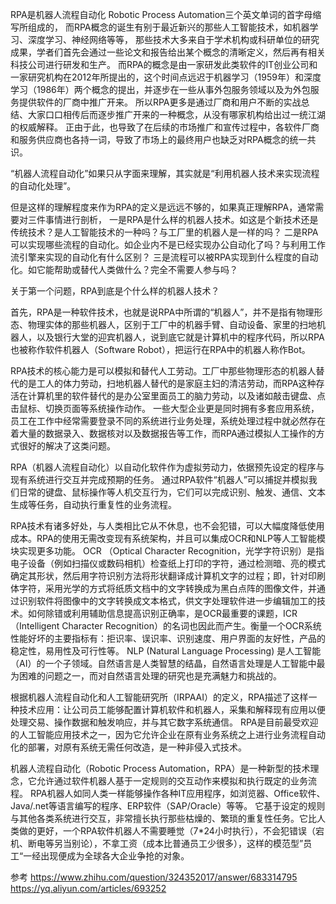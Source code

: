 RPA是机器人流程自动化 Robotic Process Automation三个英文单词的首字母缩写所组成的，
而RPA概念的诞生有别于最近新兴的那些人工智能技术，如机器学习、深度学习、神经网络等等，
那些技术大多来自于学术机构或科研单位的研究成果，学者们首先会通过一些论文和报告给出某个概念的清晰定义，然后再有相关科技公司进行研发和生产。
而RPA的概念是由一家研发此类软件的IT创业公司和一家研究机构在2012年所提出的，这个时间点远迟于机器学习（1959年）和深度学习（1986年）两个概念的提出，并逐步在一些从事外包服务领域以及为外包服务提供软件的厂商中推广开来。
所以RPA更多是通过厂商和用户不断的实战总结、大家口口相传后而逐步推广开来的一种概念，从没有哪家机构给出过一统江湖的权威解释。
正由于此，也导致了在后续的市场推广和宣传过程中，各软件厂商和服务供应商也各持一词，导致了市场上的最终用户也缺乏对RPA概念的统一共识。



“机器人流程自动化”如果只从字面来理解，其实就是“利用机器人技术来实现流程的自动化处理”。

但是这样的理解程度来作为RPA的定义是远远不够的，如果真正理解RPA，通常需要对三件事情进行剖析，
一是RPA是什么样的机器人技术。如这是个新技术还是传统技术？是人工智能技术的一种吗？与工厂里的机器人是一样的吗？
二是RPA可以实现哪些流程的自动化。如企业内不是已经实现办公自动化了吗？与利用工作流引擎来实现的自动化有什么区别？
三是流程可以被RPA实现到什么程度的自动化。如它能帮助或替代人类做什么？完全不需要人参与吗？


关于第一个问题，RPA到底是个什么样的机器人技术？

首先，RPA是一种软件技术，也就是说RPA中所谓的“机器人”，并不是指有物理形态、物理实体的那些机器人，区别于工厂中的机器手臂、自动设备、家里的扫地机器人，以及银行大堂的迎宾机器人，说到底它就是计算机中的程序代码，所以RPA也被称作软件机器人（Software Robot），把运行在RPA中的机器人称作Bot。

RPA技术的核心能力是可以模拟和替代人工劳动。工厂中那些物理形态的机器人替代的是工人的体力劳动，扫地机器人替代的是家庭主妇的清洁劳动，而RPA这种存活在计算机里的软件替代的是办公室里面员工的脑力劳动，以及诸如敲击键盘、点击鼠标、切换页面等系统操作动作。
一些大型企业更是同时拥有多套应用系统，员工在工作中经常需要登录不同的系统进行业务处理，系统处理过程中就必然存在着大量的数据录入、数据核对以及数据报告等工作，而RPA通过模拟人工操作的方式很好的解决了这类问题。


RPA（机器人流程自动化）以自动化软件作为虚拟劳动力，依据预先设定的程序与现有系统进行交互并完成预期的任务。
通过RPA软件“机器人”可以捕捉并模拟我们日常的键盘、鼠标操作等人机交互行为，它们可以完成识别、触发、通信、文本生成等任务，自动执行重复性的业务流程。

RPA技术有诸多好处，与人类相比它从不休息，也不会犯错，可以大幅度降低使用成本。RPA的使用无需改变现有系统架构，并且可以集成OCR和NLP等人工智能模块实现更多功能。
OCR （Optical Character Recognition，光学字符识别）是指电子设备（例如扫描仪或数码相机）检查纸上打印的字符，通过检测暗、亮的模式确定其形状，然后用字符识别方法将形状翻译成计算机文字的过程；即，针对印刷体字符，采用光学的方式将纸质文档中的文字转换成为黑白点阵的图像文件，并通过识别软件将图像中的文字转换成文本格式，供文字处理软件进一步编辑加工的技术。如何除错或利用辅助信息提高识别正确率，是OCR最重要的课题，ICR（Intelligent Character Recognition）的名词也因此而产生。衡量一个OCR系统性能好坏的主要指标有：拒识率、误识率、识别速度、用户界面的友好性，产品的稳定性，易用性及可行性等。
NLP (Natural Language Processing) 是人工智能（AI）的一个子领域。自然语言是人类智慧的结晶，自然语言处理是人工智能中最为困难的问题之一，而对自然语言处理的研究也是充满魅力和挑战的。


根据机器人流程自动化和人工智能研究所（IRPAAI）的定义，RPA描述了这样一种技术应用：让公司员工能够配置计算机软件和机器人，采集和解释现有应用以便处理交易、操作数据和触发响应，并与其它数字系统通信。
RPA是目前最受欢迎的人工智能应用技术之一，因为它允许企业在原有业务系统之上进行业务流程自动化的部署，对原有系统无需任何改造，是一种非侵入式技术。


机器人流程自动化（Robotic Process Automation，RPA）是一种新型的技术理念，它允许通过软件机器人基于一定规则的交互动作来模拟和执行既定的业务流程。
RPA机器人如同人类一样能够操作各种IT应用程序，如浏览器、Office软件、Java/.net等语言编写的程序、ERP软件（SAP/Oracle）等等。
它基于设定的规则与其他各类系统进行交互，非常擅长执行那些枯燥的、繁琐的重复性任务。它比人类做的更好，一个RPA软件机器人不需要睡觉（7*24小时执行），不会犯错误（宕机、断电等另当别论），不拿工资（成本比普通员工少很多），这样的模范型”员工“一经出现便成为全球各大企业争抢的对象。




参考
https://www.zhihu.com/question/324352017/answer/683314795
https://yq.aliyun.com/articles/693252




